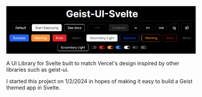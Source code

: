 
<img src="./src/lib/assets/demo-page.png">

A UI Library for Svelte built to match Vercel's design inspired by other libraries such as geist-ui.

I started this project on 1/2/2024 in hopes of making it easy to build a Geist themed app in Svelte.
